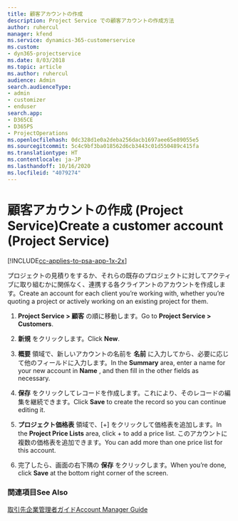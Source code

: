 ```yaml
---
title: 顧客アカウントの作成
description: Project Service での顧客アカウントの作成方法
author: ruhercul
manager: kfend
ms.service: dynamics-365-customerservice
ms.custom:
- dyn365-projectservice
ms.date: 8/03/2018
ms.topic: article
ms.author: ruhercul
audience: Admin
search.audienceType:
- admin
- customizer
- enduser
search.app:
- D365CE
- D365PS
- ProjectOperations
ms.openlocfilehash: 0dc328d1e0a2deba256dacb1697aee65e89055e5
ms.sourcegitcommit: 5c4c9bf3ba018562d6cb3443c01d550489c415fa
ms.translationtype: HT
ms.contentlocale: ja-JP
ms.lasthandoff: 10/16/2020
ms.locfileid: "4079274"
---
```

# <a name="create-a-customer-account-project-service"></a><span data-ttu-id="84ca2-103">顧客アカウントの作成 (Project Service)</span><span class="sxs-lookup"><span data-stu-id="84ca2-103">Create a customer account (Project Service)</span></span>

[!INCLUDE[cc-applies-to-psa-app-1x-2x](../includes/cc-applies-to-psa-app-1x-2x.md)]

<span data-ttu-id="84ca2-104">プロジェクトの見積りをするか、それらの既存のプロジェクトに対してアクティブに取り組むかに関係なく、連携する各クライアントのアカウントを作成します。</span><span class="sxs-lookup"><span data-stu-id="84ca2-104">Create an account for each client you’re working with, whether you’re quoting a project or actively working on an existing project for them.</span></span>  
  
1.  <span data-ttu-id="84ca2-105">**Project Service > 顧客** の順に移動します。</span><span class="sxs-lookup"><span data-stu-id="84ca2-105">Go to **Project Service > Customers**.</span></span>  
  
2.  <span data-ttu-id="84ca2-106">**新規** をクリックします。</span><span class="sxs-lookup"><span data-stu-id="84ca2-106">Click **New**.</span></span>  
  
3.  <span data-ttu-id="84ca2-107">**概要** 領域で、新しいアカウントの名前を **名前** に入力してから、必要に応じて他のフィールドに入力します。</span><span class="sxs-lookup"><span data-stu-id="84ca2-107">In the **Summary** area, enter a name for your new account in **Name** , and then fill in the other fields as necessary.</span></span>  
  
4.  <span data-ttu-id="84ca2-108">**保存** をクリックしてレコードを作成します。これにより、そのレコードの編集を継続できます。</span><span class="sxs-lookup"><span data-stu-id="84ca2-108">Click **Save** to create the record so you can continue editing it.</span></span>  
  
5.  <span data-ttu-id="84ca2-109">**プロジェクト価格表** 領域で、[+] をクリックして価格表を追加します。</span><span class="sxs-lookup"><span data-stu-id="84ca2-109">In the **Project Price Lists** area, click + to add a price list.</span></span> <span data-ttu-id="84ca2-110">このアカウントに複数の価格表を追加できます。</span><span class="sxs-lookup"><span data-stu-id="84ca2-110">You can add more than one price list for this account.</span></span>  
  
6.  <span data-ttu-id="84ca2-111">完了したら、画面の右下隅の **保存** をクリックします。</span><span class="sxs-lookup"><span data-stu-id="84ca2-111">When you’re done, click **Save** at the bottom right corner of the screen.</span></span>  
  
### <a name="see-also"></a><span data-ttu-id="84ca2-112">関連項目</span><span class="sxs-lookup"><span data-stu-id="84ca2-112">See Also</span></span>  
 [<span data-ttu-id="84ca2-113">取引先企業管理者ガイド</span><span class="sxs-lookup"><span data-stu-id="84ca2-113">Account Manager Guide</span></span>](../psa/account-manager-guide.md)
